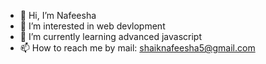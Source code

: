 - 👋 Hi, I’m Nafeesha
- 👀 I’m interested in web devlopment
- 🌱 I’m currently learning advanced javascript
- 📫 How to reach me by mail: shaiknafeesha5@gmail.com
<!---
nafeesha-07/nafeesha-07 is a ✨ special ✨ repository because its `README.md` (this file) appears on your GitHub profile.
You can click the Preview link to take a look at your changes.
--->
